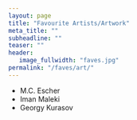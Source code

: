 ```yaml
---
layout: page
title: "Favourite Artists/Artwork"
meta_title: ""
subheadline: ""
teaser: ""
header:
   image_fullwidth: "faves.jpg"
permalink: "/faves/art/"
---
```


 * M.C. Escher
 * Iman Maleki
 * Georgy Kurasov